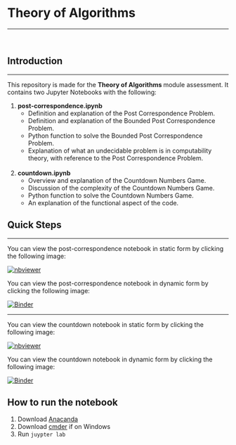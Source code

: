 # Theory of Algorithms
***

<br>

## Introduction
***

This repository is made for the <b> Theory of Algorithms </b> module assessment. It contains two Jupyter Notebooks with the following:
    <br>
1. <b> post-correspondence.ipynb </b>
    * Definition and explanation of the Post Correspondence Problem.
    * Definition and explanation of the Bounded Post Correspondence Problem.
    * Python function to solve the Bounded Post Correspondence Problem.
    * Explanation of what an undecidable problem is in computability theory, with reference to the Post Correspondence Problem.
    <br>
2. <b> countdown.ipynb </b>
    * Overview and explanation of the Countdown Numbers Game.
    * Discussion of the complexity of the Countdown Numbers Game.
    * Python function to solve the Countdown Numbers Game.
    * An explanation of the functional aspect of the code.


## Quick Steps
***

You can view the post-correspondence notebook in static form by clicking the following image:

[![nbviewer](https://raw.githubusercontent.com/jupyter/design/master/logos/Badges/nbviewer_badge.svg)](https://nbviewer.org/github/Pasha-Akito/Theory-of-Algorithms-Assessment/blob/main/post-correspondence.ipynb)

You can view the post-correspondence notebook in dynamic form by clicking the following image:

[![Binder](https://mybinder.org/badge_logo.svg)](https://mybinder.org/v2/gh/Pasha-Akito/Emerging-Technologies-Assessment/blob/main/scikit-learn.ipynb/HEAD)

***

You can view the countdown notebook in static form by clicking the following image:

[![nbviewer](https://raw.githubusercontent.com/jupyter/design/master/logos/Badges/nbviewer_badge.svg)](https://nbviewer.org/github/Pasha-Akito/Theory-of-Algorithms-Assessment/blob/main/countdown.ipynb)

You can view the countdown notebook in dynamic form by clicking the following image:

[![Binder](https://mybinder.org/badge_logo.svg)](https://mybinder.org/v2/gh/Pasha-Akito/Theory-of-Algorithms-Assessment/blob/main/countdown.ipynb/HEAD)

## How to run the notebook

1. Download [Anacanda](https://www.anaconda.com/)
2. Download [cmder](https://cmder.net/) if on Windows
3. Run `juypter lab`
